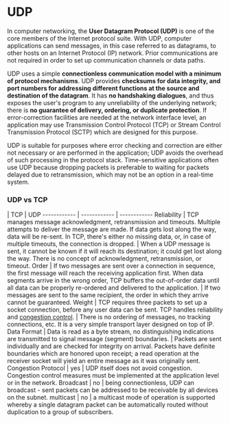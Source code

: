 # UDP
In computer networking, the **User Datagram Protocol (UDP)** is one of the core members of the Internet protocol suite. With UDP, computer applications can send messages, in this case referred to as datagrams, to other hosts on an Internet Protocol (IP) network. Prior communications are not required in order to set up communication channels or data paths.

UDP uses a simple **connectionless communication model with a minimum of protocol mechanisms**. UDP provides **checksums for data integrity, and port numbers for addressing different functions at the source and destination of the datagram**. It has **no handshaking dialogues**, and thus exposes the user's program to any unreliability of the underlying network; there is **no guarantee of delivery, ordering, or duplicate protection**. If error-correction facilities are needed at the network interface level, an application may use Transmission Control Protocol (TCP) or Stream Control Transmission Protocol (SCTP) which are designed for this purpose.

UDP is suitable for purposes where error checking and correction are either not necessary or are performed in the application; UDP avoids the overhead of such processing in the protocol stack. Time-sensitive applications often use UDP because dropping packets is preferable to waiting for packets delayed due to retransmission, which may not be an option in a real-time system.

### UDP vs TCP
 | TCP | UDP
------------ | ------------ | ------------
 Reliability | TCP manages message acknowledgment, retransmission and timeouts. Multiple attempts to deliver the message are made. If data gets lost along the way, data will be re-sent. In TCP, there's either no missing data, or, in case of multiple timeouts, the connection is dropped. | When a UDP message is sent, it cannot be known if it will reach its destination; it could get lost along the way. There is no concept of acknowledgment, retransmission, or timeout.
 Order | If two messages are sent over a connection in sequence, the first message will reach the receiving application first. When data segments arrive in the wrong order, TCP buffers the out-of-order data until all data can be properly re-ordered and delivered to the application. | If two messages are sent to the same recipient, the order in which they arrive cannot be guaranteed.
 Weight | TCP requires three packets to set up a socket connection, before any user data can be sent. TCP handles reliability and [congestion control](https://en.wikipedia.org/wiki/Congestion_control "Congestion control"). | There is no ordering of messages, no tracking connections, etc. It is a very simple transport layer designed on top of IP.
 Data Format | Data is read as a byte stream, no distinguishing indications are transmitted to signal message (segment) boundaries. | Packets are sent individually and are checked for integrity on arrival. Packets have definite boundaries which are honored upon receipt; a read operation at the receiver socket will yield an entire message as it was originally sent.
 Congestion Protocol | yes | UDP itself does not avoid congestion. Congestion control measures must be implemented at the application level or in the network.
 Broadcast | no | being connectionless, UDP can broadcast - sent packets can be addressed to be receivable by all devices on the subnet.
 multicast | no | a multicast mode of operation is supported whereby a single datagram packet can be automatically routed without duplication to a group of subscribers.